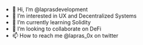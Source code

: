 - 👋 Hi, I’m @laprasdevelopment
- 👀 I’m interested in UX and Decentralized Systems
- 🌱 I’m currently learning Solidity
- 💞️ I’m looking to collaborate on DeFi
- 📫 How to reach me @lapras_0x on twitter

<!---
laprasdevelopment/laprasdevelopment is a ✨ special ✨ repository because its `README.md` (this file) appears on your GitHub profile.
You can click the Preview link to take a look at your changes.
--->
